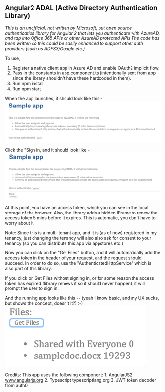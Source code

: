 ## Angular2 ADAL (Active Directory Authentication Library)
*This is an unofficial, not written by Microsoft, but open source authentication library for Angular 2 that lets you authenticate with AzureAD, and tap into Office 365 APIs or other AzureAD protected APIs*
*The code has been written so this could be easily enhanced to support other auth providers (such as ADFS3/Google etc.)*

To use,
1. Register a native client app in Azure AD and enable OAuth2 implicit flow.
2. Pass in the constants in app.component.ts (intentionally sent from app since the library shouldn't have these hardcoded in them).
3. Run npm install
4. Run npm start

When the app launches, it should look like this - 
![Launch](/screenshots/signin.png)

Click the "Sign in, and it should look like -
![Launch](/screenshots/signedin.png)

At this point, you have an access token, which you can see in the local storage of the browser.
Also, the library adds a hidden IFrame to renew the access token 5 mins before it expires. This is automatic, you don't have to worry about it.

Note: Since this is a multi-tenant app, and it is (as of now) registered in my tenancy, just changing the tenancy will also also ask for consent to your tenancy (so you can distribute this app via appstores etc.)

Now you can click on the "Get Files" button, and it will automatically add the access token in the header of your request, and the request should succeed.
In order to do so, use the "AuthenticatedHttpService" which is also part of this library.

If you click on Get Files without signing in, or for some reason the access token has expired (library renews it so it should never happen), it will prompt the user to sign in.

And the running app looks like this -- (yeah I know basic, and my UX sucks, but shows the concept, doesn't it?) :-)
![Launch](/screenshots/getfiles.png)

Credits:
This app uses the following component:
    1. AngularJS2 www.angularjs.org
    2. Typescript typescriptlang.org
    3. JWT token decoder from auth0